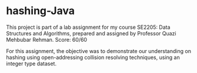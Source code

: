 # hashing-Java
This project is part of a lab assignment for my course SE2205: Data Structures and Algorithms, prepared and assigned by Professor Quazi Mehbubar Rehman.
Score: 60/60

For this assignment, the objective was to demonstrate our understanding on hashing using open-addressing collision resolving techniques, using an integer type dataset. 
